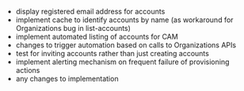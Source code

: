 - display registered email address for accounts
- implement cache to identify accounts by name (as workaround for Organizations bug in list-accounts)
- implement automated listing of accounts for CAM
- changes to trigger automation based on calls to Organizations APIs 
- test for inviting accounts rather than just creating accounts
- implement alerting mechanism on frequent failure of provisioning actions
- any changes to implementation